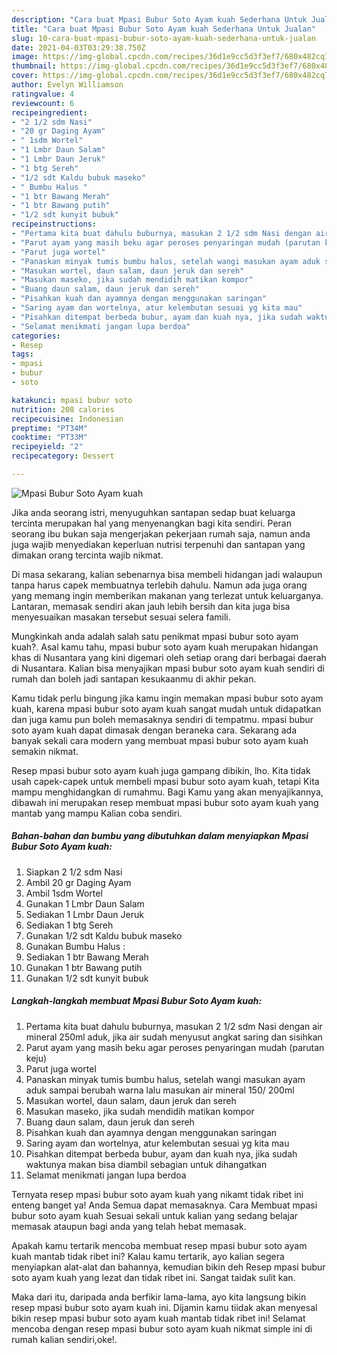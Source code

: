 ```yaml
---
description: "Cara buat Mpasi Bubur Soto Ayam kuah Sederhana Untuk Jualan"
title: "Cara buat Mpasi Bubur Soto Ayam kuah Sederhana Untuk Jualan"
slug: 10-cara-buat-mpasi-bubur-soto-ayam-kuah-sederhana-untuk-jualan
date: 2021-04-03T03:29:38.750Z
image: https://img-global.cpcdn.com/recipes/36d1e9cc5d3f3ef7/680x482cq70/mpasi-bubur-soto-ayam-kuah-foto-resep-utama.jpg
thumbnail: https://img-global.cpcdn.com/recipes/36d1e9cc5d3f3ef7/680x482cq70/mpasi-bubur-soto-ayam-kuah-foto-resep-utama.jpg
cover: https://img-global.cpcdn.com/recipes/36d1e9cc5d3f3ef7/680x482cq70/mpasi-bubur-soto-ayam-kuah-foto-resep-utama.jpg
author: Evelyn Williamson
ratingvalue: 4
reviewcount: 6
recipeingredient:
- "2 1/2 sdm Nasi"
- "20 gr Daging Ayam"
- " 1sdm Wortel"
- "1 Lmbr Daun Salam"
- "1 Lmbr Daun Jeruk"
- "1 btg Sereh"
- "1/2 sdt Kaldu bubuk maseko"
- " Bumbu Halus "
- "1 btr Bawang Merah"
- "1 btr Bawang putih"
- "1/2 sdt kunyit bubuk"
recipeinstructions:
- "Pertama kita buat dahulu buburnya, masukan 2 1/2 sdm Nasi dengan air mineral 250ml aduk, jika air sudah menyusut angkat saring dan sisihkan"
- "Parut ayam yang masih beku agar peroses penyaringan mudah (parutan keju)"
- "Parut juga wortel"
- "Panaskan minyak tumis bumbu halus, setelah wangi masukan ayam aduk sampai berubah warna lalu masukan air mineral 150/ 200ml"
- "Masukan wortel, daun salam, daun jeruk dan sereh"
- "Masukan maseko, jika sudah mendidih matikan kompor"
- "Buang daun salam, daun jeruk dan sereh"
- "Pisahkan kuah dan ayamnya dengan menggunakan saringan"
- "Saring ayam dan wortelnya, atur kelembutan sesuai yg kita mau"
- "Pisahkan ditempat berbeda bubur, ayam dan kuah nya, jika sudah waktunya makan bisa diambil sebagian untuk dihangatkan"
- "Selamat menikmati jangan lupa berdoa"
categories:
- Resep
tags:
- mpasi
- bubur
- soto

katakunci: mpasi bubur soto 
nutrition: 208 calories
recipecuisine: Indonesian
preptime: "PT34M"
cooktime: "PT33M"
recipeyield: "2"
recipecategory: Dessert

---
```



![Mpasi Bubur Soto Ayam kuah](https://img-global.cpcdn.com/recipes/36d1e9cc5d3f3ef7/680x482cq70/mpasi-bubur-soto-ayam-kuah-foto-resep-utama.jpg)

Jika anda seorang istri, menyuguhkan santapan sedap buat keluarga tercinta merupakan hal yang menyenangkan bagi kita sendiri. Peran seorang ibu bukan saja mengerjakan pekerjaan rumah saja, namun anda juga wajib menyediakan keperluan nutrisi terpenuhi dan santapan yang dimakan orang tercinta wajib nikmat.

Di masa  sekarang, kalian sebenarnya bisa membeli hidangan jadi walaupun tanpa harus capek membuatnya terlebih dahulu. Namun ada juga orang yang memang ingin memberikan makanan yang terlezat untuk keluarganya. Lantaran, memasak sendiri akan jauh lebih bersih dan kita juga bisa menyesuaikan masakan tersebut sesuai selera famili. 



Mungkinkah anda adalah salah satu penikmat mpasi bubur soto ayam kuah?. Asal kamu tahu, mpasi bubur soto ayam kuah merupakan hidangan khas di Nusantara yang kini digemari oleh setiap orang dari berbagai daerah di Nusantara. Kalian bisa menyajikan mpasi bubur soto ayam kuah sendiri di rumah dan boleh jadi santapan kesukaanmu di akhir pekan.

Kamu tidak perlu bingung jika kamu ingin memakan mpasi bubur soto ayam kuah, karena mpasi bubur soto ayam kuah sangat mudah untuk didapatkan dan juga kamu pun boleh memasaknya sendiri di tempatmu. mpasi bubur soto ayam kuah dapat dimasak dengan beraneka cara. Sekarang ada banyak sekali cara modern yang membuat mpasi bubur soto ayam kuah semakin nikmat.

Resep mpasi bubur soto ayam kuah juga gampang dibikin, lho. Kita tidak usah capek-capek untuk membeli mpasi bubur soto ayam kuah, tetapi Kita mampu menghidangkan di rumahmu. Bagi Kamu yang akan menyajikannya, dibawah ini merupakan resep membuat mpasi bubur soto ayam kuah yang mantab yang mampu Kalian coba sendiri.

<!--inarticleads1-->

##### Bahan-bahan dan bumbu yang dibutuhkan dalam menyiapkan Mpasi Bubur Soto Ayam kuah:

1. Siapkan 2 1/2 sdm Nasi
1. Ambil 20 gr Daging Ayam
1. Ambil  1sdm Wortel
1. Gunakan 1 Lmbr Daun Salam
1. Sediakan 1 Lmbr Daun Jeruk
1. Sediakan 1 btg Sereh
1. Gunakan 1/2 sdt Kaldu bubuk maseko
1. Gunakan  Bumbu Halus :
1. Sediakan 1 btr Bawang Merah
1. Gunakan 1 btr Bawang putih
1. Gunakan 1/2 sdt kunyit bubuk




<!--inarticleads2-->

##### Langkah-langkah membuat Mpasi Bubur Soto Ayam kuah:

1. Pertama kita buat dahulu buburnya, masukan 2 1/2 sdm Nasi dengan air mineral 250ml aduk, jika air sudah menyusut angkat saring dan sisihkan
1. Parut ayam yang masih beku agar peroses penyaringan mudah (parutan keju)
1. Parut juga wortel
1. Panaskan minyak tumis bumbu halus, setelah wangi masukan ayam aduk sampai berubah warna lalu masukan air mineral 150/ 200ml
1. Masukan wortel, daun salam, daun jeruk dan sereh
1. Masukan maseko, jika sudah mendidih matikan kompor
1. Buang daun salam, daun jeruk dan sereh
1. Pisahkan kuah dan ayamnya dengan menggunakan saringan
1. Saring ayam dan wortelnya, atur kelembutan sesuai yg kita mau
1. Pisahkan ditempat berbeda bubur, ayam dan kuah nya, jika sudah waktunya makan bisa diambil sebagian untuk dihangatkan
1. Selamat menikmati jangan lupa berdoa




Ternyata resep mpasi bubur soto ayam kuah yang nikamt tidak ribet ini enteng banget ya! Anda Semua dapat memasaknya. Cara Membuat mpasi bubur soto ayam kuah Sesuai sekali untuk kalian yang sedang belajar memasak ataupun bagi anda yang telah hebat memasak.

Apakah kamu tertarik mencoba membuat resep mpasi bubur soto ayam kuah mantab tidak ribet ini? Kalau kamu tertarik, ayo kalian segera menyiapkan alat-alat dan bahannya, kemudian bikin deh Resep mpasi bubur soto ayam kuah yang lezat dan tidak ribet ini. Sangat taidak sulit kan. 

Maka dari itu, daripada anda berfikir lama-lama, ayo kita langsung bikin resep mpasi bubur soto ayam kuah ini. Dijamin kamu tiidak akan menyesal bikin resep mpasi bubur soto ayam kuah mantab tidak ribet ini! Selamat mencoba dengan resep mpasi bubur soto ayam kuah nikmat simple ini di rumah kalian sendiri,oke!.

